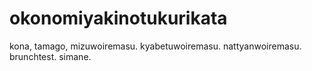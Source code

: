 # okonomiyakinotukurikata
kona, tamago, mizuwoiremasu.
kyabetuwoiremasu.
nattyanwoiremasu.
brunchtest.
simane.
